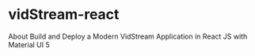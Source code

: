 # vidStream-react
About Build and Deploy a Modern VidStream Application in React JS with Material UI 5
